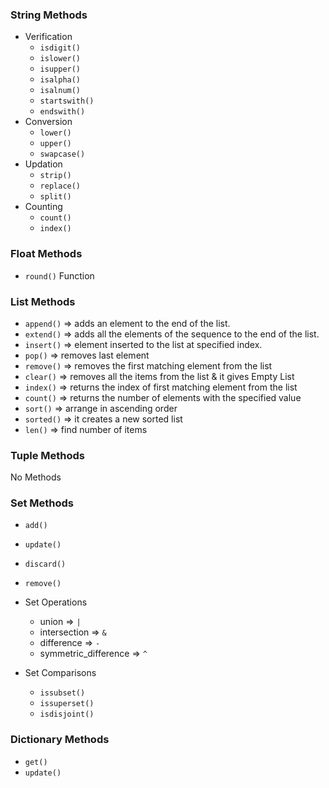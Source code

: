 ### String Methods
* Verification
   - `isdigit()`
   - `islower()`
   - `isupper()`
   - `isalpha()`
   - `isalnum()`
   - `startswith()`
   - `endswith()` 
* Conversion
   - `lower()`
   - `upper()`
   - `swapcase()`
* Updation
   - `strip()`
   - `replace()` 
   - `split()`
* Counting
  - `count()`
  - `index()` 

### Float Methods
* `round()` Function

### List Methods
  * `append()` => adds an element to the end of the list.
  * `extend()` => adds all the elements of the sequence to the end of the list.
  * `insert()` => element inserted to the list at specified index.
  * `pop()` => removes last element
  * `remove()` => removes the first matching element from the list
  * `clear()` => removes all the items from the list & it gives Empty List
  * `index()` => returns the index of first matching element from the list
  * `count()` => returns the number of elements with the specified value
  * `sort()` => arrange in ascending order
  * `sorted()` => it creates a new sorted list
  * `len()` => find number of items

### Tuple Methods
No Methods

### Set Methods
* `add()`
* `update()`
* `discard()`
* `remove()`

* Set Operations
   - union  => `|`
   - intersection => `&`
   - difference => `-`
   - symmetric_difference => `^`
* Set Comparisons
   -  `issubset()`
   -  `issuperset()`
   -  `isdisjoint()` 

### Dictionary Methods
* `get()`
* `update()`